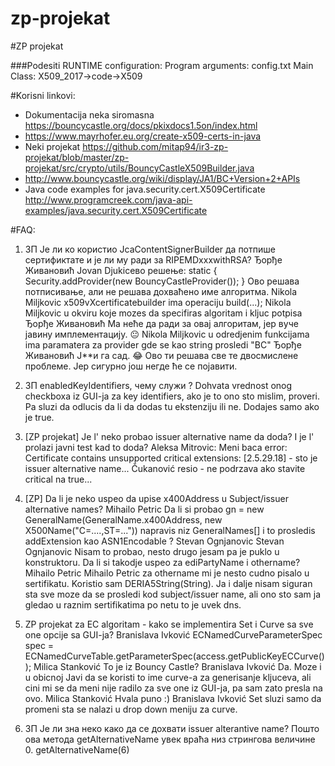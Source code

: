 # zp-projekat
#ZP projekat 

###Podesiti RUNTIME configuration: 
Program arguments: config.txt
Main Class: X509_2017->code->X509

#Korisni linkovi:
- Dokumentacija neka siromasna https://bouncycastle.org/docs/pkixdocs1.5on/index.html
- https://www.mayrhofer.eu.org/create-x509-certs-in-java
- Neki projekat https://github.com/mitap94/ir3-zp-projekat/blob/master/zp-projekat/src/crypto/utils/BouncyCastleX509Builder.java
- http://www.bouncycastle.org/wiki/display/JA1/BC+Version+2+APIs
- Java code examples for java.security.cert.X509Certificate http://www.programcreek.com/java-api-examples/java.security.cert.X509Certificate

#FAQ:

1. ЗП Је ли ко користио
JcaContentSignerBuilder да потпише сертификтате и је ли му ради за RIPEMDxxxwithRSA?
Ђорђе Живановић Jovan Djukicево решење:
static 
{
Security.addProvider(new BouncyCastleProvider());
}
Ово решава потписивање, али не решава дохваћено име алгоритма.
Nikola Miljkovic x509vXcertificatebuilder ima operaciju build(...);
Nikola Miljkovic u okviru koje mozes da specifiras algoritam i kljuc potpisa
Ђорђе Живановић Ма неће да ради за овај алгоритам, јер вуче јавину имплементацију. 😐
Nikola Miljkovic u odredjenim funkcijama ima paramatera za provider gde se kao string prosledi "BC"
Ђорђе Живановић Ј**и га сад. 😂 Ово ти решава све те двосмислене проблеме. Јер сигурно још негде ће се појавити.

2. ЗП enabledKeyIdentifiers, чему служи ?
Dohvata vrednost onog checkboxa iz GUI-ja za key identifiers, ako je to ono sto mislim, proveri.
Pa sluzi da odlucis da li da dodas tu ekstenziju ili ne. Dodajes samo ako je true.

3. [ZP projekat] Je l' neko probao issuer alternative name da doda? I je l' prolazi javni test kad to doda?
Aleksa Mitrovic: Meni baca error: Certificate contains unsupported critical extensions: [2.5.29.18] - sto je issuer alternative name...
Čukanović resio - ne podrzava ako stavite critical na true...

4. [ZP] Da li je neko uspeo da upise x400Address u Subject/issuer alternative names?
Mihailo Petric Da li si probao gn = new GeneralName(GeneralName.x400Address, new X500Name("C=....,ST=..."))
napravis niz GeneralNames[] i to prosledis addExtension kao ASN1Encodable ?
Stevan Ognjanovic
Stevan Ognjanovic Nisam to probao, nesto drugo jesam pa je puklo u konstruktoru. Da li si takodje uspeo za ediPartyName i othername?
Mihailo Petric
Mihailo Petric za othername mi je nesto cudno pisalo u sertifikatu. Koristio sam DERIA5String(String). Ja i dalje nisam siguran sta sve moze da se prosledi kod subject/issuer name, ali ono sto sam ja gledao u raznim sertifikatima po netu to je uvek dns.

5. ZP projekat za EC algoritam - kako se implementira Set i Curve sa sve one opcije sa GUI-ja?
Branislava Ivković ECNamedCurveParameterSpec spec = ECNamedCurveTable.getParameterSpec(access.getPublicKeyECCurve());
Milica Stanković To je iz Bouncy Castle?
Branislava Ivković Da. Moze i u obicnoj Javi da se koristi to ime curve-a za generisanje kljuceva, ali cini mi se da meni nije radilo za sve one iz GUI-ja, pa sam zato presla na ovo.
Milica Stanković Hvala puno :)
Branislava Ivković Set sluzi samo da promeni sta se nalazi u drop down meniju za curve.

6. ЗП Је ли зна неко како да се дохвати issuer alterantive name?
Пошто ова метода getAlternativeName увек враћа низ стрингова величине 0.
getAlternativeName(6)

